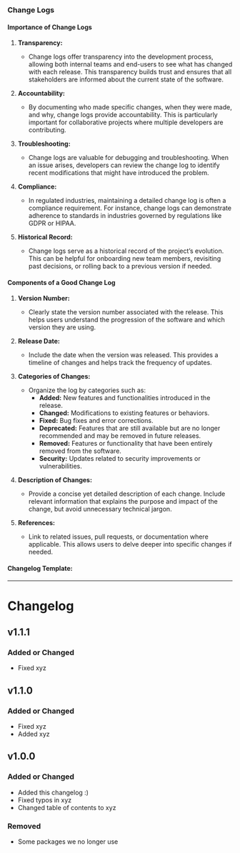 ### Change Logs

#### **Importance of Change Logs**

1. **Transparency:**

   - Change logs offer transparency into the development process, allowing both internal teams and end-users to see what has changed with each release. This transparency builds trust and ensures that all stakeholders are informed about the current state of the software.

2. **Accountability:**

   - By documenting who made specific changes, when they were made, and why, change logs provide accountability. This is particularly important for collaborative projects where multiple developers are contributing.

3. **Troubleshooting:**

   - Change logs are valuable for debugging and troubleshooting. When an issue arises, developers can review the change log to identify recent modifications that might have introduced the problem.

4. **Compliance:**

   - In regulated industries, maintaining a detailed change log is often a compliance requirement. For instance, change logs can demonstrate adherence to standards in industries governed by regulations like GDPR or HIPAA.

5. **Historical Record:**
   - Change logs serve as a historical record of the project’s evolution. This can be helpful for onboarding new team members, revisiting past decisions, or rolling back to a previous version if needed.

#### **Components of a Good Change Log**

1. **Version Number:**

   - Clearly state the version number associated with the release. This helps users understand the progression of the software and which version they are using.

2. **Release Date:**

   - Include the date when the version was released. This provides a timeline of changes and helps track the frequency of updates.

3. **Categories of Changes:**

   - Organize the log by categories such as:
     - **Added:** New features and functionalities introduced in the release.
     - **Changed:** Modifications to existing features or behaviors.
     - **Fixed:** Bug fixes and error corrections.
     - **Deprecated:** Features that are still available but are no longer recommended and may be removed in future releases.
     - **Removed:** Features or functionality that have been entirely removed from the software.
     - **Security:** Updates related to security improvements or vulnerabilities.

4. **Description of Changes:**

   - Provide a concise yet detailed description of each change. Include relevant information that explains the purpose and impact of the change, but avoid unnecessary technical jargon.

5. **References:**
   - Link to related issues, pull requests, or documentation where applicable. This allows users to delve deeper into specific changes if needed.

#### Changelog Template:

---

# Changelog

## v1.1.1

### Added or Changed

- Fixed xyz

## v1.1.0

### Added or Changed

- Fixed xyz
- Added xyz

## v1.0.0

### Added or Changed

- Added this changelog :)
- Fixed typos in xyz
- Changed table of contents to xyz

### Removed

- Some packages we no longer use
